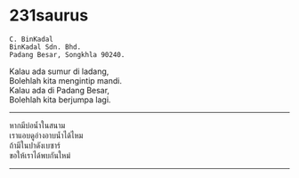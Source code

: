 # 231saurus

```
C. BinKadal
BinKadal Sdn. Bhd.
Padang Besar, Songkhla 90240.
```

Kalau ada sumur di ladang,<br>
Bolehlah kita mengintip mandi.<br>
Kalau ada di Padang Besar,<br>
Bolehlah kita berjumpa lagi.<br>
<hr>
หากมีบ่อน้ำในสนาม<br>
เราแอบดูอ่างอาบน้ำได้ไหม<br>
ถ้ามีในปาดังเบซาร์<br>
ขอให้เราได้พบกันใหม่<br>
<hr><br>
